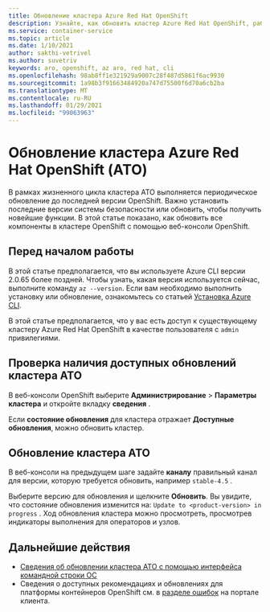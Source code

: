 ```yaml
---
title: Обновление кластера Azure Red Hat OpenShift
description: Узнайте, как обновить кластер Azure Red Hat OpenShift, работающий под OpenShift 4
ms.service: container-service
ms.topic: article
ms.date: 1/10/2021
author: sakthi-vetrivel
ms.author: suvetriv
keywords: aro, openshift, az aro, red hat, cli
ms.openlocfilehash: 98ab8ff1e321929a9007c28f487d5861f6ac9930
ms.sourcegitcommit: 1a98b3f91663484920a747d75500f6d70a6cb2ba
ms.translationtype: MT
ms.contentlocale: ru-RU
ms.lasthandoff: 01/29/2021
ms.locfileid: "99063963"
---
```

# <a name="upgrade-an-azure-red-hat-openshift-aro-cluster"></a>Обновление кластера Azure Red Hat OpenShift (АТО)

В рамках жизненного цикла кластера АТО выполняется периодическое обновление до последней версии OpenShift. Важно установить последние версии системы безопасности или обновить, чтобы получить новейшие функции. В этой статье показано, как обновить все компоненты в кластере OpenShift с помощью веб-консоли OpenShift.

## <a name="before-you-begin"></a>Перед началом работы

В этой статье предполагается, что вы используете Azure CLI версии 2.0.65 более поздней. Чтобы узнать, какая версия используется сейчас, выполните команду `az --version`. Если вам необходимо выполнить установку или обновление, ознакомьтесь со статьей [Установка Azure CLI](https://docs.microsoft.com/cli/azure/install-azure-cli).

В этой статье предполагается, что у вас есть доступ к существующему кластеру Azure Red Hat OpenShift в качестве пользователя с `admin` привилегиями.

## <a name="check-for-available-aro-cluster-upgrades"></a>Проверка наличия доступных обновлений кластера АТО

В веб-консоли OpenShift выберите **Администрирование**  >  **Параметры кластера** и откройте вкладку **сведения** .

Если **состояние обновления** для кластера отражает **Доступные обновления**, можно обновить кластер.

## <a name="upgrade-your-aro-cluster"></a>Обновление кластера АТО

В веб-консоли на предыдущем шаге задайте **каналу** правильный канал для версии, которую требуется обновить, например `stable-4.5` .

Выберите версию для обновления и щелкните **Обновить**. Вы увидите, что состояние обновления изменится на: `Update to <product-version> in progress` . Ход обновления кластера можно просмотреть, просмотрев индикаторы выполнения для операторов и узлов.

## <a name="next-steps"></a>Дальнейшие действия
- [Сведения об обновлении кластера АТО с помощью интерфейса командной строки OC](https://docs.openshift.com/container-platform/4.6/updating/updating-cluster-between-minor.html)
- Сведения о доступных рекомендациях и обновлениях для платформы контейнеров OpenShift см. в [разделе ошибок](https://access.redhat.com/downloads/content/290/ver=4.6/rhel---8/4.6.0/x86_64/product-errata) на портале клиента.
  

